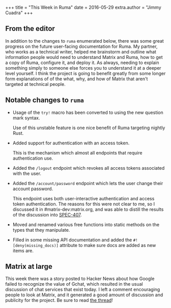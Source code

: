 +++
title = "This Week in Ruma"
date = 2016-05-29
extra.author = "Jimmy Cuadra"
+++

## From the editor

In addition to the changes to `ruma` enumerated below, there was some great progress on the future user-facing documentation for Ruma.
My partner, who works as a technical writer, helped me brainstorm and outline what information people would need to understand Matrix and Ruma, how to get a copy of Ruma, configure it, and deploy it.
As always, needing to explain something simply to someone else forces you to understand it at a deeper level yourself.
I think the project is going to benefit greatly from some longer form explanations of of the what, why, and how of Matrix that aren't targeted at technical people.

## Notable changes to `ruma`

* Usage of the `try!` macro has been converted to using the new question mark syntax.

  Use of this unstable feature is one nice benefit of Ruma targeting nightly Rust.

* Added support for authentication with an access token.

  This is the mechanism which almost all endpoints that require authentication use.

* Added the `/logout` endpoint which revokes all access tokens associated with the user.

* Added the `/account/password` endpoint which lets the user change their account password.

  This endpoint uses both user-interactive authentication and access token authentication.
  The reasons for this were not clear to me, so I discussed it in #matrix-dev:matrix.org, and was able to distill the results of the discussion into [SPEC-407](https://matrix.org/jira/browse/SPEC-407).

* Moved and renamed various free functions into static methods on the types that they manipulate.

* Filled in some missing API documentation and added the `#![deny(missing_docs)]` attribute to make sure docs are added as new items are.

## Matrix at large

This week there was a story posted to Hacker News about how Google failed to recognize the value of Gchat, which resulted in the usual discussion of chat services that exist today.
I left a comment encouraging people to look at Matrix, and it generated a good amount of discussion and publicity for the project.
Be sure to read [the thread](https://news.ycombinator.com/item?id=11794914)!
